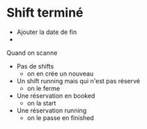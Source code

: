 # Shift terminé

- Ajouter la date de fin
-





Quand on scanne
- Pas de shifts
    - on en crée un nouveau
- Un shift running mais qui n'est pas réservé
    - on le ferme
- Une réservation en booked
    - on la start
- Une réservation running
    - on le passe en finished
